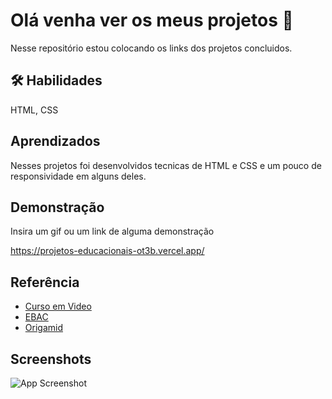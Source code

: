 # Olá venha ver os meus projetos 👀

Nesse repositório estou colocando os links dos projetos concluidos.

## 🛠 Habilidades
 HTML, CSS


## Aprendizados

Nesses projetos foi desenvolvidos tecnicas de HTML e CSS e um pouco de responsividade em alguns deles.


## Demonstração

Insira um gif ou um link de alguma demonstração

https://projetos-educacionais-ot3b.vercel.app/
## Referência

 - [Curso em Video](https://www.cursoemvideo.com.br)
 - [EBAC](https://ebac.art.br/)
 - [Origamid](https://www.origamid.com/)


## Screenshots

![App Screenshot](https://www.google.com/url?sa=i&url=https%3A%2F%2Fpixabay.com%2Fpt%2Fimages%2Fsearch%2Fle%25C3%25A3o%2F&psig=AOvVaw3pGxERI5BCtJQE7yx6jFyw&ust=1671206214888000&source=images&cd=vfe&ved=0CBAQjRxqFwoTCNCs4bT--_sCFQAAAAAdAAAAABAE/468x300?text=Projeto-Android)

